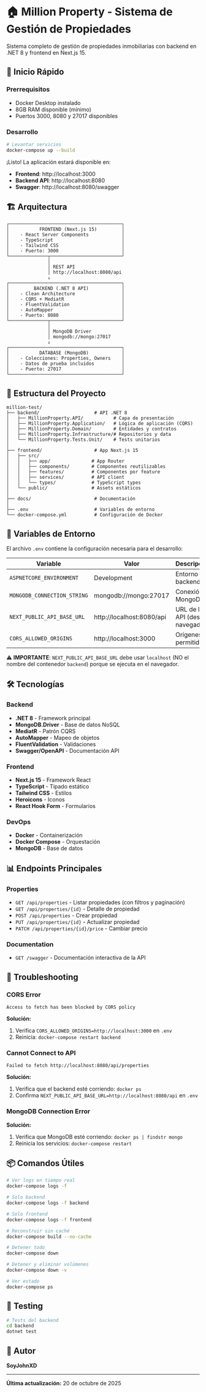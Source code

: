 # 🏠 Million Property - Sistema de Gestión de Propiedades

Sistema completo de gestión de propiedades inmobiliarias con backend en .NET 8 y frontend en Next.js 15.

## 🚀 Inicio Rápido

### Prerrequisitos

- Docker Desktop instalado
- 8GB RAM disponible (mínimo)
- Puertos 3000, 8080 y 27017 disponibles

### Desarrollo

```bash
# Levantar servicios
docker-compose up --build
```

¡Listo! La aplicación estará disponible en:

- **Frontend**: http://localhost:3000
- **Backend API**: http://localhost:8080
- **Swagger**: http://localhost:8080/swagger

## 🏗️ Arquitectura

```
┌─────────────────────────────────────────┐
│           FRONTEND (Next.js 15)         │
│    - React Server Components            │
│    - TypeScript                         │
│    - Tailwind CSS                       │
│    - Puerto: 3000                       │
└──────────────┬──────────────────────────┘
               │
               │ REST API
               │ http://localhost:8080/api
               ↓
┌─────────────────────────────────────────┐
│         BACKEND (.NET 8 API)            │
│    - Clean Architecture                 │
│    - CQRS + MediatR                     │
│    - FluentValidation                   │
│    - AutoMapper                         │
│    - Puerto: 8080                       │
└──────────────┬──────────────────────────┘
               │
               │ MongoDB Driver
               │ mongodb://mongo:27017
               ↓
┌─────────────────────────────────────────┐
│           DATABASE (MongoDB)            │
│    - Colecciones: Properties, Owners    │
│    - Datos de prueba incluidos          │
│    - Puerto: 27017                      │
└─────────────────────────────────────────┘
```

## 📁 Estructura del Proyecto

```
million-test/
├── backend/                    # API .NET 8
│   ├── MillionProperty.API/           # Capa de presentación
│   ├── MillionProperty.Application/   # Lógica de aplicación (CQRS)
│   ├── MillionProperty.Domain/        # Entidades y contratos
│   ├── MillionProperty.Infrastructure/# Repositorios y data
│   └── MillionProperty.Tests.Unit/    # Tests unitarios
│
├── frontend/                   # App Next.js 15
│   ├── src/
│   │   ├── app/               # App Router
│   │   ├── components/        # Componentes reutilizables
│   │   ├── features/          # Componentes por feature
│   │   ├── services/          # API client
│   │   └── types/             # TypeScript types
│   └── public/                # Assets estáticos
│
├── docs/                       # Documentación
│
├── .env                        # Variables de entorno
└── docker-compose.yml          # Configuración de Docker
```

## 🔧 Variables de Entorno

El archivo `.env` contiene la configuración necesaria para el desarrollo:

| Variable                    | Valor                     | Descripción                     |
| --------------------------- | ------------------------- | ------------------------------- |
| `ASPNETCORE_ENVIRONMENT`    | Development               | Entorno del backend             |
| `MONGODB_CONNECTION_STRING` | mongodb://mongo:27017     | Conexión a MongoDB              |
| `NEXT_PUBLIC_API_BASE_URL`  | http://localhost:8080/api | URL de la API (desde navegador) |
| `CORS_ALLOWED_ORIGINS`      | http://localhost:3000     | Orígenes permitidos             |

⚠️ **IMPORTANTE**: `NEXT_PUBLIC_API_BASE_URL` debe usar `localhost` (NO el nombre del contenedor `backend`) porque se ejecuta en el navegador.

## 🛠️ Tecnologías

### Backend

- **.NET 8** - Framework principal
- **MongoDB.Driver** - Base de datos NoSQL
- **MediatR** - Patrón CQRS
- **AutoMapper** - Mapeo de objetos
- **FluentValidation** - Validaciones
- **Swagger/OpenAPI** - Documentación API

### Frontend

- **Next.js 15** - Framework React
- **TypeScript** - Tipado estático
- **Tailwind CSS** - Estilos
- **Heroicons** - Iconos
- **React Hook Form** - Formularios

### DevOps

- **Docker** - Containerización
- **Docker Compose** - Orquestación
- **MongoDB** - Base de datos

## 📊 Endpoints Principales

### Properties

- `GET /api/properties` - Listar propiedades (con filtros y paginación)
- `GET /api/properties/{id}` - Detalle de propiedad
- `POST /api/properties` - Crear propiedad
- `PUT /api/properties/{id}` - Actualizar propiedad
- `PATCH /api/properties/{id}/price` - Cambiar precio

### Documentation

- `GET /swagger` - Documentación interactiva de la API

## 🐛 Troubleshooting

### CORS Error

```
Access to fetch has been blocked by CORS policy
```

**Solución:**

1. Verifica `CORS_ALLOWED_ORIGINS=http://localhost:3000` en `.env`
2. Reinicia: `docker-compose restart backend`

### Cannot Connect to API

```
Failed to fetch http://localhost:8080/api/properties
```

**Solución:**

1. Verifica que el backend esté corriendo: `docker ps`
2. Confirma `NEXT_PUBLIC_API_BASE_URL=http://localhost:8080/api` en `.env`

### MongoDB Connection Error

**Solución:**

1. Verifica que MongoDB esté corriendo: `docker ps | findstr mongo`
2. Reinicia los servicios: `docker-compose restart`

## 📦 Comandos Útiles

```bash
# Ver logs en tiempo real
docker-compose logs -f

# Solo backend
docker-compose logs -f backend

# Solo frontend
docker-compose logs -f frontend

# Reconstruir sin caché
docker-compose build --no-cache

# Detener todo
docker-compose down

# Detener y eliminar volúmenes
docker-compose down -v

# Ver estado
docker-compose ps
```

## 🧪 Testing

```bash
# Tests del backend
cd backend
dotnet test
```

## 👤 Autor

**SoyJohnXD**

---

**Última actualización:** 20 de octubre de 2025
